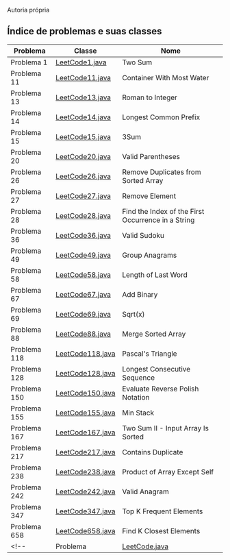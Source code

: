 Autoria própria
## Índice de problemas e suas classes
| Problema        | Classe                                      | Nome                               |
|----------------|--------------------------------------------|-------------------------------------------|
| Problema 1    | [LeetCode1.java](src/LeetCode1.java)      | Two Sum          |
| Problema 11    | [LeetCode11.java](src/LeetCode11.java)      | Container With Most Water     |
| Problema 13      | [LeetCode13.java](src/LeetCode13.java)      | Roman to Integer             |
|Problema 14|[LeetCode14.java](src/LeetCode14.java) | Longest Common Prefix|
|Problema  15|[LeetCode15.java](src/LeetCode15.java) | 3Sum|
|Problema 20|[LeetCode20.java](src/LeetCode20.java) | Valid Parentheses|
|Problema 26|[LeetCode26.java](src/LeetCode26.java) | Remove Duplicates from Sorted Array|
|Problema 27|[LeetCode27.java](src/LeetCode27.java) | Remove Element|
|Problema 28|[LeetCode28.java](src/LeetCode28.java) | Find the Index of the First Occurrence in a String|
|Problema 36|[LeetCode36.java](src/LeetCode36.java) | Valid Sudoku|
|Problema 49|[LeetCode49.java](src/LeetCode49.java) | Group Anagrams|
|Problema 58|[LeetCode58.java](src/LeetCode58.java) |Length of Last Word |
|Problema 67|[LeetCode67.java](src/LeetCode67.java) |Add Binary |
|Problema 69|[LeetCode69.java](src/LeetCode69.java) | Sqrt(x)|
|Problema 88|[LeetCode88.java](src/LeetCode88.java) |  Merge Sorted Array|
|Problema 118|[LeetCode118.java](src/LeetCode118.java) | Pascal's Triangle|
|Problema 128|[LeetCode128.java](src/LeetCode128.java) | Longest Consecutive Sequence|
|Problema 150|[LeetCode150.java](src/LeetCode150.java) | Evaluate Reverse Polish Notation|
|Problema 155|[LeetCode155.java](src/LeetCode155.java) |  Min Stack|
|Problema 167|[LeetCode167.java](src/LeetCode167.java) | Two Sum II - Input Array Is Sorted|
|Problema 217|[LeetCode217.java](src/LeetCode217.java) |  Contains Duplicate|
|Problema 238|[LeetCode238.java](src/LeetCode238.java) | Product of Array Except Self|
|Problema 242|[LeetCode242.java](src/LeetCode242.java) | Valid Anagram|
|Problema 347|[LeetCode347.java](src/LeetCode347.java) | Top K Frequent Elements|
|Problema 658|[LeetCode658.java](src/LeetCode658.java) |  Find K Closest Elements|
<!--|Problema |[LeetCode.java](src/LeetCode.java) | |-->
